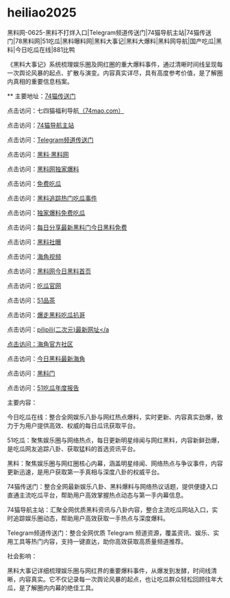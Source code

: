 # heiliao2025
黑料网-0625-黑料不打烊入口|Telegram频道传送门|74猫导航主站|74猫传送门|78黑料网|51吃瓜|黑料曝料网|黑料大事记|黑料大爆料|黑料网导航|国产吃瓜|黑料|今日吃瓜在线|881比鸭

《黑料大事记》系统梳理娱乐圈及网红圈的重大爆料事件，通过清晰时间线呈现每一次舆论风暴的起点、扩散与演变。内容真实详尽，具有高度参考价值，是了解圈内真相的重要信息档案。

** 主要地址：<a href="https://74mao.com/">74猫传送门</a>

点击访问：七四猫福利导航<a href="https://74mao.com/">（74mao.com）</a>

点击访问：<a href="https://74mao.com/">74猫导航主站</a>

点击访问：<a href="https://74mao.com/">Telegram频道传送门</a>

点击访问：<a href="https://heiliaolvzlu3.pages.dev">黑料·黑料网</a>

点击访问：<a href="https://heiliaoyvnrda.pages.dev">黑料网独家爆料</a>

点击访问：<a href="https://heiliaoxey7ic.pages.dev">免费吃瓜</a>

点击访问：<a href="https://heiliaoal51na.pages.dev">黑料追踪热门吃瓜事件</a>

点击访问：<a href="https://heiliaoavkush.pages.dev">独家爆料免费吃瓜</a>

点击访问：<a href="https://hlshe3.pages.dev/">每日分享最新黑料门今日黑料免费</a>

点击访问：<a href="https://hl140.pages.dev/">黑料社曝</a>

点击访问：<a href="https://hj-67.pages.dev/">海角视频</a>

点击访问：<a href="https://hl03.pages.dev/">黑料网今日黑料首页</a>

点击访问：<a href="https://cg2-12.pages.dev/">吃瓜官网</a>

点击访问：<a href="https://pc4-09.pages.dev/">51品茶</a>

点击访问：<a href="https://baozouheiliaochigua.pages.dev/">爆走黑料吃瓜扒哥</a>

点击访问：<a href="https://pilipili.pages.dev/">pilipili(二次元)最新网址</a

点击访问：<a href="https://hj-01.pages.dev/">海角官方社区</a>

点击访问：<a href="https://cg66.pages.dev/">今日黑料最新海角</a>

点击访问：<a href="https://hl165.pages.dev/">黑料门</a>

点击访问：<a href="https://hl215.pages.dev/">51吃瓜年度报告</a>

主要内容：

今日吃瓜在线：整合全网娱乐八卦与网红热点爆料，实时更新、内容真实劲爆，致力于为用户提供高效、权威的每日瓜讯获取平台。

51吃瓜：聚焦娱乐圈与网络热点，每日更新明星绯闻与网红黑料，内容新鲜劲爆，是吃瓜网友追踪八卦、获取猛料的首选资讯平台。

黑料：聚焦娱乐圈与网红圈核心内幕，涵盖明星绯闻、网络热点与争议事件，内容更新迅速，是用户获取第一手真相与深度八卦的权威平台。

74猫传送门：整合全网最新娱乐八卦、黑料爆料与网络热议话题，提供便捷入口直通主流吃瓜平台，帮助用户高效掌握热点动态与第一手内幕信息。

74猫导航主站：汇聚全网优质黑料资讯与八卦内容，整合主流吃瓜网站入口，实时追踪娱乐圈动态，帮助用户高效获取一手热点与深度爆料。

Telegram频道传送门：整合全网优质 Telegram 频道资源，覆盖资讯、娱乐、实用工具等热门内容，支持一键直达，助你高效获取高质量频道推荐。

社会影响：

黑料大事记详细梳理娱乐圈与网红界的重要爆料事件，从爆发到发酵，时间线清晰，内容真实。它不仅记录每一次舆论风暴的起点，也让吃瓜群众轻松回顾往年大瓜，是了解圈内内幕的绝佳工具。

<span style="display:none;">[Canonical link](https://github.com/David20260626/David3 ）</span>
